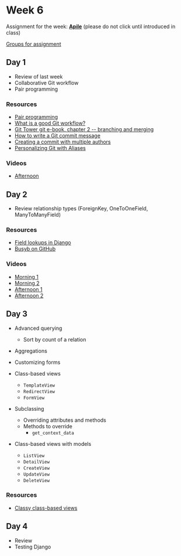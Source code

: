 # Week 6

Assignment for the week: [**Apile**](https://classroom.github.com/g/dH2TgkW2) (please do not click until introduced in class)

[Groups for assignment](group-project-1-groups.md)

## Day 1

- Review of last week
- Collaborative Git workflow
- Pair programming

### Resources

- [Pair programming](pair-programming.md)
- [What is a good Git workflow?](https://help.github.com/articles/what-is-a-good-git-workflow/)
- [Git Tower git e-book, chapter 2 -- branching and merging](https://www.git-tower.com/learn/git/ebook/en/command-line/branching-merging/branching-can-change-your-life#start)
- [How to write a Git commit message](https://chris.beams.io/posts/git-commit/)
- [Creating a commit with multiple authors](https://help.github.com/articles/creating-a-commit-with-multiple-authors/)
- [Personalizing Git with Aliases](https://alistapart.com/blog/post/personalizing-git-with-aliases)

### Videos

- [Afternoon](https://drive.google.com/file/d/1-jZ6qRIDtS2hivOxqT0noJsMH0OByguC/view)

## Day 2

- Review relationship types (ForeignKey, OneToOneField, ManyToManyField)

### Resources

- [Field lookups in Django](https://docs.djangoproject.com/en/2.1/ref/models/querysets/#id4)
- [Busyb on GitHub](https://github.com/momentum-cohort-2019-02/busyb)

### Videos

- [Morning 1](https://drive.google.com/file/d/1D_NFB8AES_vK6_T28U4QbwYXbBnkUbXN/view)
- [Morning 2](https://drive.google.com/file/d/1y3pJQ9nu-KZ3xagT3Y6Qix9aJCk4TIP3/view)
- [Afternoon 1](https://drive.google.com/file/d/1RQkz63HNtN4FydNlKP_xwmSEXtL1YrFu/view)
- [Afternoon 2](https://drive.google.com/file/d/1sS7u68AT3QHb0YiaVp0UR4GwZXQ_s9fm/view)

## Day 3

- Advanced querying
  - Sort by count of a relation
- Aggregations
- Customizing forms
- Class-based views

  - `TemplateView`
  - `RedirectView`
  - `FormView`

- Subclassing

  - Overriding attributes and methods
  - Methods to override
    - `get_context_data`

- Class-based views with models
  - `ListView`
  - `DetailView`
  - `CreateView`
  - `UpdateView`
  - `DeleteView`

### Resources

- [Classy class-based views](http://ccbv.co.uk/)

## Day 4

- Review
- Testing Django
